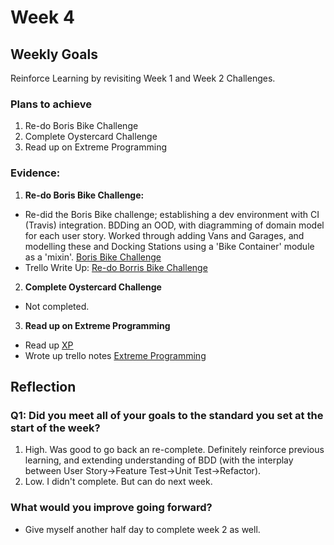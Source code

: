 # Week 4
## Weekly Goals
Reinforce Learning by revisiting Week 1 and Week 2 Challenges.

### Plans to achieve

1. Re-do Boris Bike Challenge
2. Complete Oystercard Challenge
3. Read up on Extreme Programming

### Evidence:
1. **Re-do Boris Bike Challenge:**

* Re-did the Boris Bike challenge; establishing a dev environment with CI (Travis) integration. BDDing an OOD, with diagramming of domain model for each user story. Worked through adding Vans and Garages, and modelling these and Docking Stations using a 'Bike Container' module as a 'mixin'. [Boris Bike Challenge](https://github.com/chriswhitehouse/boris_bikes_too)
* Trello Write Up: [Re-do Borris Bike Challenge](https://trello.com/c/LdwSgAz3)

2. **Complete Oystercard Challenge**

* Not completed.

3. **Read up on Extreme Programming**

* Read up [XP](http://www.extremeprogramming.org/)
* Wrote up trello notes [Extreme Programming](https://trello.com/c/yTfTmXEW)

## Reflection

### Q1: Did you meet all of your goals to the standard you set at the start of the week?

1. High. Was good to go back an re-complete. Definitely reinforce previous learning, and extending understanding of BDD (with the interplay between User Story->Feature Test->Unit Test->Refactor).
2. Low. I didn't complete. But can do next week.


### What would you improve going forward?

* Give myself another half day to complete week 2 as well.
